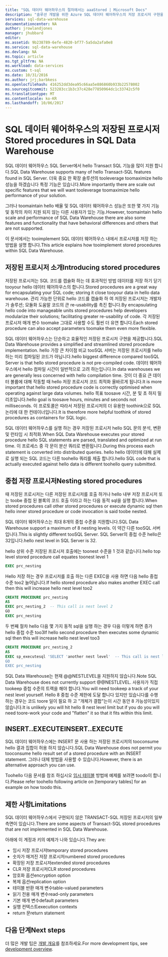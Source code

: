 ```yaml
---
title: "SQL 데이터 웨어하우스의 절차에서는 aaaStored | Microsoft Docs"
description: "솔루션 개발을 위한 Azure SQL 데이터 웨어하우스의 저장 프로시저 구현을 위한 팁"
services: sql-data-warehouse
documentationcenter: NA
author: jrowlandjones
manager: jhubbard
editor: 
ms.assetid: 9b238789-6efe-4820-bf77-5a5da2afa0e8
ms.service: sql-data-warehouse
ms.devlang: NA
ms.topic: article
ms.tgt_pltfrm: NA
ms.workload: data-services
ms.custom: t-sql
ms.date: 10/31/2016
ms.author: jrj;barbkess
ms.openlocfilehash: 416252dd3dea95c66aa5e886860b933b22578002
ms.sourcegitcommit: 523283cc1b3c37c428e77850964dc1c33742c5f0
ms.translationtype: MT
ms.contentlocale: ko-KR
ms.lasthandoff: 10/06/2017
---
```

# <a name="stored-procedures-in-sql-data-warehouse"></a><span data-ttu-id="e936a-103">SQL 데이터 웨어하우스의 저장된 프로시저</span><span class="sxs-lookup"><span data-stu-id="e936a-103">Stored procedures in SQL Data Warehouse</span></span>
<span data-ttu-id="e936a-104">SQL 데이터 웨어하우스 SQL Server에서 hello Transact SQL 기능을 많이 지원 합니다.</span><span class="sxs-lookup"><span data-stu-id="e936a-104">SQL Data Warehouse supports many of hello Transact-SQL features found in SQL Server.</span></span> <span data-ttu-id="e936a-105">더욱 중요 한 확장 솔루션의 tooleverage toomaximize hello 성능을 하겠습니다 특정 기능은 있습니다.</span><span class="sxs-lookup"><span data-stu-id="e936a-105">More importantly there are scale out specific features that we will want tooleverage toomaximize hello performance of your solution.</span></span>

<span data-ttu-id="e936a-106">그러나 toomaintain hello 배율 및 SQL 데이터 웨어하우스 성능은 또한 몇 가지 기능 및 동작의 차이 지원 되지 않는 다른 사용자가 있는 기능.</span><span class="sxs-lookup"><span data-stu-id="e936a-106">However, toomaintain hello scale and performance of SQL Data Warehouse there are also some features and functionality that have behavioral differences and others that are not supported.</span></span>

<span data-ttu-id="e936a-107">이 문서에서는 tooimplement SQL 데이터 웨어하우스 내에서 프로시저를 저장 하는 방법을 설명 합니다.</span><span class="sxs-lookup"><span data-stu-id="e936a-107">This article explains how tooimplement stored procedures within SQL Data Warehouse.</span></span>

## <a name="introducing-stored-procedures"></a><span data-ttu-id="e936a-108">저장된 프로시저 소개</span><span class="sxs-lookup"><span data-stu-id="e936a-108">Introducing stored procedures</span></span>
<span data-ttu-id="e936a-109">저장된 프로시저는 SQL 코드를 캡슐화 하는 데 효과적인 방법 데이터를 저장 하기 닫기 tooyour hello 데이터 웨어하우스의 합니다.</span><span class="sxs-lookup"><span data-stu-id="e936a-109">Stored procedures are a great way for encapsulating your SQL code; storing it close tooyour data in hello data warehouse.</span></span> <span data-ttu-id="e936a-110">관리 가능한 단위로 hello 코드를 캡슐화 하 여 저장된 프로시저는 개발자가 솔루션; 모듈화 도움말 코드의 큰 re-usability를 촉진 합니다.</span><span class="sxs-lookup"><span data-stu-id="e936a-110">By encapsulating hello code into manageable units stored procedures help developers modularize their solutions; facilitating greater re-usability of code.</span></span> <span data-ttu-id="e936a-111">각 저장된 프로시저 매개 변수 toomake 그대로 사용할 수도 훨씬 더 유연 합니다.</span><span class="sxs-lookup"><span data-stu-id="e936a-111">Each stored procedure can also accept parameters toomake them even more flexible.</span></span>

<span data-ttu-id="e936a-112">SQL 데이터 웨어하우스는 단순하고 효율적인 저장된 프로시저 구현을 제공합니다.</span><span class="sxs-lookup"><span data-stu-id="e936a-112">SQL Data Warehouse provides a simplified and streamlined stored procedure implementation.</span></span> <span data-ttu-id="e936a-113">hello 가장 큰 차이점 비교 tooSQL 서버는 저장된 프로시저를 hello 하는 미리 컴파일된 코드가 아닙니다.</span><span class="sxs-lookup"><span data-stu-id="e936a-113">hello biggest difference compared tooSQL Server is that hello stored procedure is not pre-compiled code.</span></span> <span data-ttu-id="e936a-114">데이터 웨어하우스에서 hello 컴파일 시간이 일반적으로 고려 하는입니다.</span><span class="sxs-lookup"><span data-stu-id="e936a-114">In data warehouses we are generally less concerned with hello compilation time.</span></span> <span data-ttu-id="e936a-115">것이 더 중요 큰 데이터 볼륨에 대해 작동할 때 hello 저장 프로시저 코드 최적화 올바르게 됩니다.</span><span class="sxs-lookup"><span data-stu-id="e936a-115">It is more important that hello stored procedure code is correctly optimised when operating against large data volumes.</span></span> <span data-ttu-id="e936a-116">hello 목표 toosave 시간, 분 및 초 하지 밀리초입니다.</span><span class="sxs-lookup"><span data-stu-id="e936a-116">hello goal is toosave hours, minutes and seconds not milliseconds.</span></span> <span data-ttu-id="e936a-117">이 프로토콜은 따라서 저장된 프로시저의 더 유용한 toothink으로 SQL 논리에 대 한 컨테이너입니다.</span><span class="sxs-lookup"><span data-stu-id="e936a-117">It is therefore more helpful toothink of stored procedures as containers for SQL logic.</span></span>     

<span data-ttu-id="e936a-118">SQL 데이터 웨어하우스를 실행 하는 경우 저장된 프로시저 hello SQL 문의 분석, 변환 및 런타임 시 최적화.</span><span class="sxs-lookup"><span data-stu-id="e936a-118">When SQL Data Warehouse executes your stored procedure hello SQL statements are parsed, translated and optimized at run time.</span></span> <span data-ttu-id="e936a-119">이 프로세스 중 각 문이 분산 쿼리로 변환됩니다.</span><span class="sxs-lookup"><span data-stu-id="e936a-119">During this process each statement is converted into distributed queries.</span></span> <span data-ttu-id="e936a-120">hello hello 데이터에 대해 실제로 실행 되는 SQL 코드는 다른 toohello 쿼리를 제출 합니다.</span><span class="sxs-lookup"><span data-stu-id="e936a-120">hello SQL code that is actually executed against hello data is different toohello query submitted.</span></span>

## <a name="nesting-stored-procedures"></a><span data-ttu-id="e936a-121">중첩 저장 프로시저</span><span class="sxs-lookup"><span data-stu-id="e936a-121">Nesting stored procedures</span></span>
<span data-ttu-id="e936a-122">때 저장된 프로시저는 다른 저장된 프로시저를 호출 하거나 hello 내부 저장 프로시저 또는 toobe 중첩 된 블록의 코드 호출 이라고 하는 다음 동적 sql을 실행 합니다.</span><span class="sxs-lookup"><span data-stu-id="e936a-122">When stored procedures call other stored procedures or execute dynamic sql then hello inner stored procedure or code invocation is said toobe nested.</span></span>

<span data-ttu-id="e936a-123">SQL 데이터 웨어하우스는 최대 8개의 중첩 수준을 지원합니다.</span><span class="sxs-lookup"><span data-stu-id="e936a-123">SQL Data Warehouse support a maximum of 8 nesting levels.</span></span> <span data-ttu-id="e936a-124">이 약간 다른 tooSQL 서버입니다.</span><span class="sxs-lookup"><span data-stu-id="e936a-124">This is slightly different tooSQL Server.</span></span> <span data-ttu-id="e936a-125">SQL Server의 중첩 수준 hello은 32입니다.</span><span class="sxs-lookup"><span data-stu-id="e936a-125">hello nest level in SQL Server is 32.</span></span>

<span data-ttu-id="e936a-126">hello 상위 수준 저장된 프로시저 호출에는 toonest 수준을 1 것과 같습니다.</span><span class="sxs-lookup"><span data-stu-id="e936a-126">hello top level stored procedure call equates toonest level 1</span></span>

```sql
EXEC prc_nesting
```
<span data-ttu-id="e936a-127">Hello 저장 하는 경우 프로시저를 호출 하는 다른 EXEC을 사용 하면 다음 hello 중첩 수준 too2 늘어납니다.</span><span class="sxs-lookup"><span data-stu-id="e936a-127">If hello stored procedure also makes another EXEC call then this will increase hello nest level too2</span></span>

```sql
CREATE PROCEDURE prc_nesting
AS
EXEC prc_nesting_2  -- This call is nest level 2
GO
EXEC prc_nesting
```
<span data-ttu-id="e936a-128">두 번째 절차 hello 다음 몇 가지 동적 sql을 실행 하는 경우 다음 이렇게 하면 증가 hello 중첩 수준 too3</span><span class="sxs-lookup"><span data-stu-id="e936a-128">If hello second procedure then executes some dynamic sql then this will increase hello nest level too3</span></span>

```sql
CREATE PROCEDURE prc_nesting_2
AS
EXEC sp_executesql 'SELECT 'another nest level'  -- This call is nest level 2
GO
EXEC prc_nesting
```

<span data-ttu-id="e936a-129">SQL Data Warehouse는 현재 @@NESTLEVEL을 지원하지 않습니다.</span><span class="sxs-lookup"><span data-stu-id="e936a-129">Note SQL Data Warehouse does not currently support @@NESTLEVEL.</span></span> <span data-ttu-id="e936a-130">사용자가 직접 tookeep 중첩 수준의 트랙을 해야 합니다.</span><span class="sxs-lookup"><span data-stu-id="e936a-130">You will need tookeep a track of your nest level yourself.</span></span> <span data-ttu-id="e936a-131">Hello 8 중첩 수준 제한에 도달 합니다 있지만 있습니다를 수행 하는 경우는 코드 toore 일이 필요 하 고 "개체가 결합"는이 시간 동안 8 가능성이있지 않습니다.</span><span class="sxs-lookup"><span data-stu-id="e936a-131">It is unlikely you will hit hello 8 nest level limit but if you do you will need toore-work your code and "flatten" it so that it fits within this limit.</span></span>

## <a name="insertexecute"></a><span data-ttu-id="e936a-132">INSERT..EXECUTE</span><span class="sxs-lookup"><span data-stu-id="e936a-132">INSERT..EXECUTE</span></span>
<span data-ttu-id="e936a-133">SQL 데이터 웨어하우스에는 INSERT 문 사용 하는 저장된 프로시저의 tooconsume hello 결과 집합이 허용 하지 않습니다.</span><span class="sxs-lookup"><span data-stu-id="e936a-133">SQL Data Warehouse does not permit you tooconsume hello result set of a stored procedure with an INSERT statement.</span></span> <span data-ttu-id="e936a-134">그러나 대체 방법을 사용할 수 있습니다.</span><span class="sxs-lookup"><span data-stu-id="e936a-134">However, there is an alternative approach you can use.</span></span>

<span data-ttu-id="e936a-135">Toohello 다음 문서를 참조 하십시오 [임시 테이블] 방법에 예제를 보려면 toodo이 합니다.</span><span class="sxs-lookup"><span data-stu-id="e936a-135">Please refer toohello following article on [temporary tables] for an example on how toodo this.</span></span>

## <a name="limitations"></a><span data-ttu-id="e936a-136">제한 사항</span><span class="sxs-lookup"><span data-stu-id="e936a-136">Limitations</span></span>
<span data-ttu-id="e936a-137">SQL 데이터 웨어하우스에서 구현되지 않은 TRANSACT-SQL 저장된 프로시저의 일부 측면이 있습니다.</span><span class="sxs-lookup"><span data-stu-id="e936a-137">There are some aspects of Transact-SQL stored procedures that are not implemented in SQL Data Warehouse.</span></span>

<span data-ttu-id="e936a-138">아래에 이 계정과 키의 예제가 나와 있습니다.</span><span class="sxs-lookup"><span data-stu-id="e936a-138">They are:</span></span>

* <span data-ttu-id="e936a-139">임시 저장 프로시저</span><span class="sxs-lookup"><span data-stu-id="e936a-139">temporary stored procedures</span></span>
* <span data-ttu-id="e936a-140">숫자가 매겨진 저장 프로시저</span><span class="sxs-lookup"><span data-stu-id="e936a-140">numbered stored procedures</span></span>
* <span data-ttu-id="e936a-141">확장된 저장 프로시저</span><span class="sxs-lookup"><span data-stu-id="e936a-141">extended stored procedures</span></span>
* <span data-ttu-id="e936a-142">CLR 저장 프로시저</span><span class="sxs-lookup"><span data-stu-id="e936a-142">CLR stored procedures</span></span>
* <span data-ttu-id="e936a-143">암호화 옵션</span><span class="sxs-lookup"><span data-stu-id="e936a-143">encryption option</span></span>
* <span data-ttu-id="e936a-144">복제 옵션</span><span class="sxs-lookup"><span data-stu-id="e936a-144">replication option</span></span>
* <span data-ttu-id="e936a-145">테이블 반환 매개 변수</span><span class="sxs-lookup"><span data-stu-id="e936a-145">table-valued parameters</span></span>
* <span data-ttu-id="e936a-146">읽기 전용 매개 변수</span><span class="sxs-lookup"><span data-stu-id="e936a-146">read-only parameters</span></span>
* <span data-ttu-id="e936a-147">기본 매개 변수</span><span class="sxs-lookup"><span data-stu-id="e936a-147">default parameters</span></span>
* <span data-ttu-id="e936a-148">실행 컨텍스트</span><span class="sxs-lookup"><span data-stu-id="e936a-148">execution contexts</span></span>
* <span data-ttu-id="e936a-149">return 문</span><span class="sxs-lookup"><span data-stu-id="e936a-149">return statement</span></span>

## <a name="next-steps"></a><span data-ttu-id="e936a-150">다음 단계</span><span class="sxs-lookup"><span data-stu-id="e936a-150">Next steps</span></span>
<span data-ttu-id="e936a-151">더 많은 개발 팁은 [개발 개요][development overview]를 참조하세요.</span><span class="sxs-lookup"><span data-stu-id="e936a-151">For more development tips, see [development overview][development overview].</span></span>

<!--Image references-->

<!--Article references-->
[임시 테이블]: ./sql-data-warehouse-tables-temporary.md#modularizing-code
[development overview]: ./sql-data-warehouse-overview-develop.md

<!--MSDN references-->
[nest level]: https://msdn.microsoft.com/library/ms187371.aspx

<!--Other Web references-->
